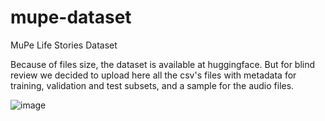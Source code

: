 # mupe-dataset
MuPe Life Stories Dataset

Because of files size, the dataset is available at huggingface. But for blind review we decided to upload here all the csv's files with metadata for training, validation and test subsets, and a sample for the audio files.

![image](https://github.com/user-attachments/assets/9f053d3c-49dc-493b-9add-a9bcff3042d7)
